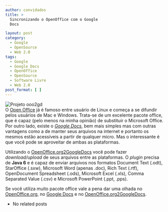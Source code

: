 ```yaml
---
author: convidados
title: >
  Sincronizando o OpenOffice com o Google
  Docs

layout: post
category:
  - Google
  - OpenSource
  - Web 2.0
tags:
  - Google
  - Google Docs
  - OpenOffice
  - OpenSource
  - Software Livre
  - Web 2.0
post_format: [ ]
---
```

![Projeto ooo2gd][1]  
O [Open Office][2] já é famoso entre usuário de Linux e começa a se difundir pelos usuários de Mac e Windows. Trata-se de um excelente pacote office, que é capaz (pelo menos na minha opinião) de substituir o Microsoft Office. Por outro lado, existe o [*Google Docs*][3], bem mais simples mas com outras vantagens como a de manter seus arquivos na internet e portanto os mesmos estão acessíveis a partir de qualquer micro. Mas o interessante é que você pode se aproveitar de ambas as plataformas. 



Utilizando o [OpenOffice.org2GoogleDocs][4] você pode fazer *download/upload* de seus arquivos entre as plataformas. O *plugin* precisa de **Java 6** e é capaz de enviar arquivos nos formatos Document Text (.odt), StarOffice (.sxw), Microsoft Word (apenas .doc), Rich Text (.rtf), OpenDocument Spreadsheet (.ods), Microsoft Excel (.xls), Comma Separated Value (.csv) e Microsoft PowerPoint (.ppt, .pps). 

Se você utiliza muito pacote office vale a pena dar uma olhada no [OpenOffice.org][2], no [Google Docs][5] e no [OpenOffice.org2GoogleDocs][4]. 


*   No related posts












 [1]: http://vidageek.net/wp-content/uploads/2008/02/projeto-ooo2gd.png
 [2]: http://www.openoffice.org
 [3]: http://docs.google.com "Google Docs"
 [4]: http://extensions.services.openoffice.org/project/ooo2gd
 [5]: http://docs.google.com





